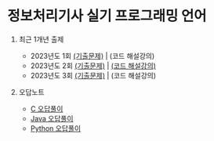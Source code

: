 # 정보처리기사 실기 프로그래밍 언어



1. 최근 1개년 출제
   - 2023년도 1회 [(기출문제)](https://chobopark.tistory.com/372) | (코드 해설강의)
   - 2023년도 2회 [(기출문제)](https://chobopark.tistory.com/420) | [(코드 해설강의)](https://www.youtube.com/watch?v=UcdVlh-MZQw)
   - 2023년도 3회 [(기출문제)](https://chobopark.tistory.com/453) | (코드 해설강의)



2. 오답노트
   - [C 오답풀이](C)
   - [Java 오답풀이](Java)
   - [Python 오답풀이](Python)
